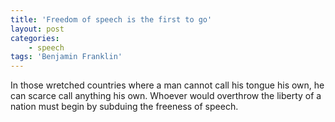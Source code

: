 ```yaml
---
title: 'Freedom of speech is the first to go'
layout: post
categories:
    - speech
tags: 'Benjamin Franklin'
---
```


In those wretched countries where a man cannot call his tongue his own, he can scarce call anything his own. Whoever would overthrow the liberty of a nation must begin by subduing the freeness of speech.